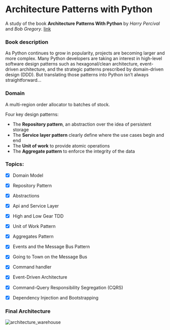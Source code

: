 # Architecture Patterns with Python

A study of the book **Architecture Patterns With Python** by *Harry Percival* and *Bob Gregory*. [link](https://www.oreilly.com/library/view/architecture-patterns-with/9781492052197/)

###  Book description
As Python continues to grow in popularity, projects are becoming larger and more complex. Many Python developers are taking an interest in high-level software design patterns such as hexagonal/clean architecture, event-driven architecture, and the strategic patterns prescribed by domain-driven design (DDD). But translating those patterns into Python isn’t always straightforward...

### Domain
A multi-region order allocator to batches of stock.

Four key design patterns:
 - The **Repository pattern**, an abstraction over the idea of persistent storage
 - The **Service layer pattern** clearly define where the use cases begin and end
 - The **Unit of work** to provide atomic operations
 - The **Aggregate pattern** to enforce the integrity of the data

### Topics:

- [x] Domain Model
- [x] Repository Pattern
- [x] Abstractions
- [x] Api and Service Layer
- [x] High and Low Gear TDD
- [x] Unit of Work Pattern
- [x] Aggregates Pattern
- [x] Events and the Message Bus Pattern
- [x] Going to Town on the Message Bus
- [x] Command handler
- [x] Event-Driven Architecture
- [x] Command-Query Responsibility Segregation (CQRS)
- [x] Dependency Injection and Bootstrapping


### Final Architecture
![architecture_warehouse](https://github.com/dibolsoni/ArchitecturePatternsPython/assets/17862078/816380aa-286f-4eb8-85b5-5e99f2959680)


